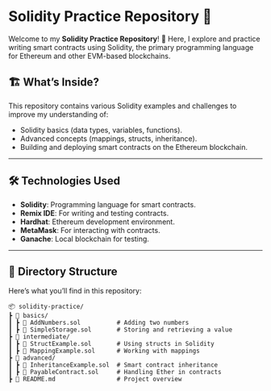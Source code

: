 # Solidity Practice Repository 🚀

Welcome to my **Solidity Practice Repository**! 🎉 Here, I explore and practice writing smart contracts using Solidity, the primary programming language for Ethereum and other EVM-based blockchains.

## 🏗️ **What’s Inside?**
This repository contains various Solidity examples and challenges to improve my understanding of:
- Solidity basics (data types, variables, functions).
- Advanced concepts (mappings, structs, inheritance).
- Building and deploying smart contracts on the Ethereum blockchain.

---

## 🛠️ **Technologies Used**
- **Solidity**: Programming language for smart contracts.
- **Remix IDE**: For writing and testing contracts.
- **Hardhat**: Ethereum development environment.
- **MetaMask**: For interacting with contracts.
- **Ganache**: Local blockchain for testing.

---

## 📂 **Directory Structure**
Here’s what you’ll find in this repository:

```plaintext
📦 solidity-practice/
┣ 📂 basics/
┃ ┣ 📄 AddNumbers.sol          # Adding two numbers
┃ ┣ 📄 SimpleStorage.sol       # Storing and retrieving a value
┣ 📂 intermediate/
┃ ┣ 📄 StructExample.sol       # Using structs in Solidity
┃ ┣ 📄 MappingExample.sol      # Working with mappings
┣ 📂 advanced/
┃ ┣ 📄 InheritanceExample.sol  # Smart contract inheritance
┃ ┣ 📄 PayableContract.sol     # Handling Ether in contracts
┣ 📜 README.md                 # Project overview
